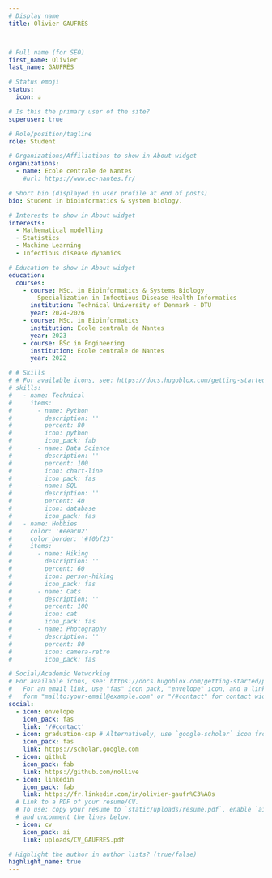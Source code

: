 ```yaml
---
# Display name
title: Olivier GAUFRÈS



# Full name (for SEO)
first_name: Olivier
last_name: GAUFRÈS

# Status emoji
status:
  icon: ☕️

# Is this the primary user of the site?
superuser: true

# Role/position/tagline
role: Student

# Organizations/Affiliations to show in About widget
organizations:
  - name: Ecole centrale de Nantes
    #url: https://www.ec-nantes.fr/

# Short bio (displayed in user profile at end of posts)
bio: Student in bioinformatics & system biology.

# Interests to show in About widget
interests:
  - Mathematical modelling
  - Statistics
  - Machine Learning
  - Infectious disease dynamics

# Education to show in About widget
education:
  courses:
    - course: MSc. in Bioinformatics & Systems Biology
        Specialization in Infectious Disease Health Informatics
      institution: Technical University of Denmark - DTU
      year: 2024-2026
    - course: MSc. in Bioinformatics
      institution: Ecole centrale de Nantes
      year: 2023
    - course: BSc in Engineering
      institution: Ecole centrale de Nantes
      year: 2022

# # Skills
# # For available icons, see: https://docs.hugoblox.com/getting-started/page-builder/#icons
# skills:
#   - name: Technical
#     items:
#       - name: Python
#         description: ''
#         percent: 80
#         icon: python
#         icon_pack: fab
#       - name: Data Science
#         description: ''
#         percent: 100
#         icon: chart-line
#         icon_pack: fas
#       - name: SQL
#         description: ''
#         percent: 40
#         icon: database
#         icon_pack: fas
#   - name: Hobbies
#     color: '#eeac02'
#     color_border: '#f0bf23'
#     items:
#       - name: Hiking
#         description: ''
#         percent: 60
#         icon: person-hiking
#         icon_pack: fas
#       - name: Cats
#         description: ''
#         percent: 100
#         icon: cat
#         icon_pack: fas
#       - name: Photography
#         description: ''
#         percent: 80
#         icon: camera-retro
#         icon_pack: fas

# Social/Academic Networking
# For available icons, see: https://docs.hugoblox.com/getting-started/page-builder/#icons
#   For an email link, use "fas" icon pack, "envelope" icon, and a link in the
#   form "mailto:your-email@example.com" or "/#contact" for contact widget.
social:
  - icon: envelope
    icon_pack: fas
    link: '/#contact'
  - icon: graduation-cap # Alternatively, use `google-scholar` icon from `ai` icon pack
    icon_pack: fas
    link: https://scholar.google.com
  - icon: github
    icon_pack: fab
    link: https://github.com/nollive
  - icon: linkedin
    icon_pack: fab
    link: https://fr.linkedin.com/in/olivier-gaufr%C3%A8s
  # Link to a PDF of your resume/CV.
  # To use: copy your resume to `static/uploads/resume.pdf`, enable `ai` icons in `params.yaml`,
  # and uncomment the lines below.
  - icon: cv
    icon_pack: ai
    link: uploads/CV_GAUFRES.pdf

# Highlight the author in author lists? (true/false)
highlight_name: true
---
```


<!-- Olivier GAUFRÈS is....
{style="text-align: justify;"} -->
